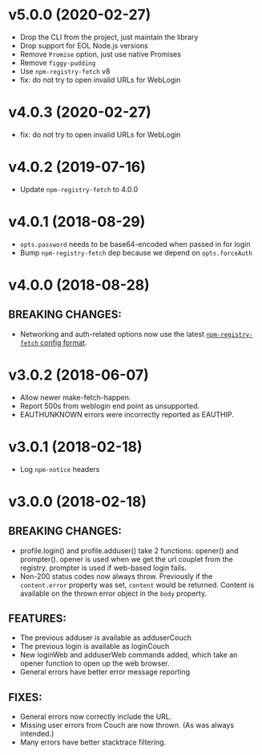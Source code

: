 # v5.0.0 (2020-02-27)

- Drop the CLI from the project, just maintain the library
- Drop support for EOL Node.js versions
- Remove `Promise` option, just use native Promises
- Remove `figgy-pudding`
- Use `npm-registry-fetch` v8
- fix: do not try to open invalid URLs for WebLogin

# v4.0.3 (2020-02-27)

- fix: do not try to open invalid URLs for WebLogin

# v4.0.2 (2019-07-16)

- Update `npm-registry-fetch` to 4.0.0

# v4.0.1 (2018-08-29)

- `opts.password` needs to be base64-encoded when passed in for login
- Bump `npm-registry-fetch` dep because we depend on `opts.forceAuth`

# v4.0.0 (2018-08-28)

## BREAKING CHANGES:

- Networking and auth-related options now use the
  latest [`npm-registry-fetch` config format](https://www.npmjs.com/package/npm-registry-fetch#fetch-opts).

# v3.0.2 (2018-06-07)

- Allow newer make-fetch-happen.
- Report 500s from weblogin end point as unsupported.
- EAUTHUNKNOWN errors were incorrectly reported as EAUTHIP.

# v3.0.1 (2018-02-18)

- Log `npm-notice` headers

# v3.0.0 (2018-02-18)

## BREAKING CHANGES:

- profile.login() and profile.adduser() take 2 functions: opener() and prompter(). opener is used when we get the url
  couplet from the registry. prompter is used if web-based login fails.
- Non-200 status codes now always throw. Previously if the `content.error`
  property was set, `content` would be returned. Content is available on the thrown error object in the `body` property.

## FEATURES:

- The previous adduser is available as adduserCouch
- The previous login is available as loginCouch
- New loginWeb and adduserWeb commands added, which take an opener function to open up the web browser.
- General errors have better error message reporting

## FIXES:

- General errors now correctly include the URL.
- Missing user errors from Couch are now thrown. (As was always intended.)
- Many errors have better stacktrace filtering.
